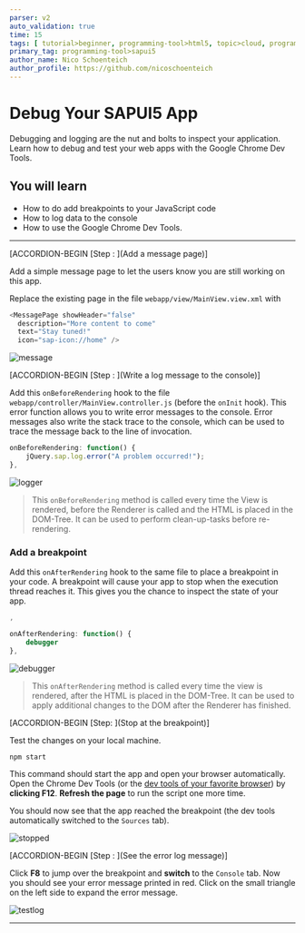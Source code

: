 ```yaml
---
parser: v2
auto_validation: true
time: 15
tags: [ tutorial>beginner, programming-tool>html5, topic>cloud, programming-tool>javascript, software-product>sap-btp--cloud-foundry-environment, tutorial>free-tier]
primary_tag: programming-tool>sapui5
author_name: Nico Schoenteich
author_profile: https://github.com/nicoschoenteich
---
```


# Debug Your SAPUI5 App
<!-- description --> Debugging and logging are the nut and bolts to inspect your application. Learn how to debug and test your web apps with the Google Chrome Dev Tools.

## You will learn
  - How to do add breakpoints to your JavaScript code
  - How to log data to the console
  - How to use the Google Chrome Dev Tools.

---

[ACCORDION-BEGIN [Step : ](Add a message page)]

Add a simple message page to let the users know you are still working on this app.

Replace the existing page in the file `webapp/view/MainView.view.xml` with
```JavaScript
<MessagePage showHeader="false"
  description="More content to come"
  text="Stay tuned!"
  icon="sap-icon://home" />
```


![message](./messagepage.png)



[ACCORDION-BEGIN [Step : ](Write a log message to the console)]

Add this `onBeforeRendering` hook to the file `webapp/controller/MainView.controller.js` (before the `onInit` hook). This error function allows you to write error messages to the console. Error messages also write the stack trace to the console, which can be used to trace the message back to the line of invocation.
```JavaScript
onBeforeRendering: function() {
    jQuery.sap.log.error("A problem occurred!");
},
```

![logger](./logger.png)


> This `onBeforeRendering` method is called every time the View is rendered, before the Renderer is called and the HTML is placed in the DOM-Tree. It can be used to perform clean-up-tasks before re-rendering.



### Add a breakpoint


Add this `onAfterRendering` hook to the same file to place a breakpoint in your code. A breakpoint will cause your app to stop when the execution thread reaches it. This gives you the chance to inspect the state of your app.
```JavaScript
,

onAfterRendering: function() {
	debugger
},
```

![debugger](./debugger.png)


> This `onAfterRendering` method is called every time the view is rendered, after the HTML is placed in the DOM-Tree. It can be used to apply additional changes to the DOM after the Renderer has finished.



[ACCORDION-BEGIN [Step: ](Stop at the breakpoint)]

Test the changes  on your local machine.
```
npm start
```
This command should start the app and open your browser automatically. Open the Chrome Dev Tools (or the [dev tools of your favorite browser](https://www.lifewire.com/web-browser-developer-tools-3988965)) by **clicking F12**. **Refresh the page** to run the script one more time.

You should now see that the app reached the breakpoint (the dev tools automatically switched to the `Sources` tab).

![stopped](./stopped.png)


[ACCORDION-BEGIN [Step : ](See the error log message)]

Click **F8** to jump over the breakpoint and **switch** to the `Console` tab.
Now you should see your error message printed in red. Click on the small triangle on the left side to expand the error message.

![testlog](./testlog.png)






---
